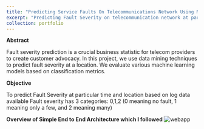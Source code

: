 ```yaml
---
title: "Predicting Service Faults On Telecommunications Network Using Machine Learning"
excerpt: "Predicting Fault Severity on telecommunication network at particular time and location using Machine Learning Techniques"
collection: portfolio
---
```


**Abstract**

Fault severity prediction is a crucial business statistic for telecom providers to create customer advocacy. In this project, we use data mining techniques to predict fault severity at a location. We evaluate various machine learning models based on classification metrics.

**Objective**

To predict Fault Severity at particular time and location based on log data available Fault severity has 3 categories: 0,1,2 (0 meaning no fault, 1 meaning only a few, and 2 meaning many)

**Overview of Simple End to End Architecture which I followed**
![webapp](https://github.com/sriramsripada20s/portfolio.github.io/assets/49833524/c9199016-7cfc-4c02-9740-942b73ed1e47)
